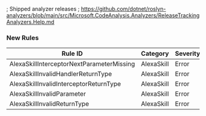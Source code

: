 ﻿; Shipped analyzer releases
; https://github.com/dotnet/roslyn-analyzers/blob/main/src/Microsoft.CodeAnalysis.Analyzers/ReleaseTrackingAnalyzers.Help.md

### New Rules

Rule ID | Category | Severity | Notes
--------|----------|----------|-------
AlexaSkillInterceptorNextParameterMissing | AlexaSkill | Error | Rules
AlexaSkillInvalidHandlerReturnType | AlexaSkill | Error | Rules
AlexaSkillInvalidInterceptorReturnType | AlexaSkill | Error | Rules
AlexaSkillInvalidParameter | AlexaSkill | Error | Rules
AlexaSkillInvalidReturnType | AlexaSkill | Error | Rules